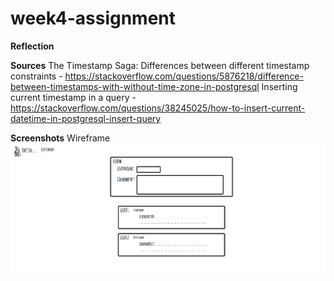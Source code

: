 # week4-assignment

**Reflection**

**Sources**
The Timestamp Saga:
Differences between different timestamp constraints - https://stackoverflow.com/questions/5876218/difference-between-timestamps-with-without-time-zone-in-postgresql
Inserting current timestamp in a query - https://stackoverflow.com/questions/38245025/how-to-insert-current-datetime-in-postgresql-insert-query

**Screenshots**
Wireframe
![a wireframe showing the comment form and the display of comments below](./screenshots/okso%20guestbook.png)
